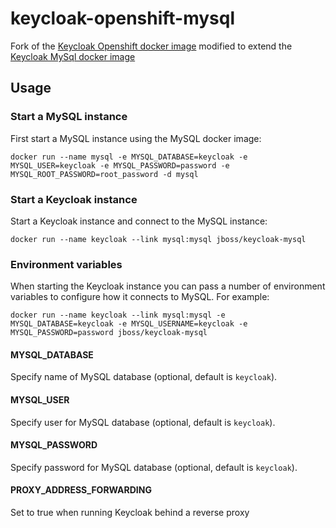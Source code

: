# keycloak-openshift-mysql

Fork of the [Keycloak Openshift docker image](https://github.com/jboss-dockerfiles/keycloak/tree/master/server-openshift) modified to extend the [Keycloak MySql docker image](https://github.com/jboss-dockerfiles/keycloak/tree/master/server-mysql)

## Usage

### Start a MySQL instance

First start a MySQL instance using the MySQL docker image:

    docker run --name mysql -e MYSQL_DATABASE=keycloak -e MYSQL_USER=keycloak -e MYSQL_PASSWORD=password -e MYSQL_ROOT_PASSWORD=root_password -d mysql

### Start a Keycloak instance

Start a Keycloak instance and connect to the MySQL instance:

    docker run --name keycloak --link mysql:mysql jboss/keycloak-mysql

### Environment variables

When starting the Keycloak instance you can pass a number of environment variables to configure how it connects to MySQL. For example:

    docker run --name keycloak --link mysql:mysql -e MYSQL_DATABASE=keycloak -e MYSQL_USERNAME=keycloak -e MYSQL_PASSWORD=password jboss/keycloak-mysql

#### MYSQL_DATABASE

Specify name of MySQL database (optional, default is `keycloak`).

#### MYSQL_USER

Specify user for MySQL database (optional, default is `keycloak`).

#### MYSQL_PASSWORD

Specify password for MySQL database (optional, default is `keycloak`).

#### PROXY_ADDRESS_FORWARDING

Set to true when running Keycloak behind a reverse proxy
